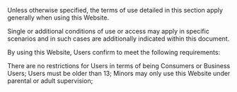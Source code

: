 Unless otherwise specified, the terms of use detailed in this section apply generally when using this Website.

Single or additional conditions of use or access may apply in specific scenarios and in such cases are additionally indicated within this document.

By using this Website, Users confirm to meet the following requirements:

There are no restrictions for Users in terms of being Consumers or Business Users; Users must be older than 13; Minors may only use this Website under parental or adult supervision;
